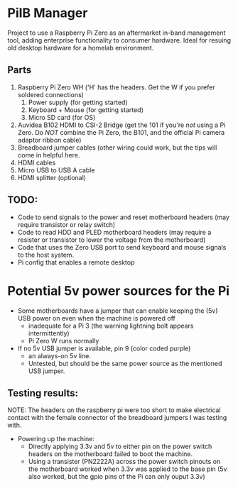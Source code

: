 # PiIB Manager
Project to use a Raspberry Pi Zero as an aftermarket in-band management tool, adding enterprise functionality to consumer hardware. Ideal for resuing old desktop hardware for a homelab environment.

## Parts
1. Raspberry Pi Zero WH ('H' has the headers. Get the W if you prefer soldered connections)
    1. Power supply (for getting started)
    1. Keyboard + Mouse (for getting started)
    1. Micro SD card (for OS)
1. Auvidea B102 HDMI to CSI-2 Bridge (get the 101 if you're _not_ using a Pi Zero. Do _*NOT*_ combine the Pi Zero, the B101, and the official Pi camera adaptor ribbon cable)
1. Breadboard jumper cables (other wiring could work, but the tips will come in helpful here.
1. HDMI cables
1. Micro USB to USB A cable
1. HDMI splitter (optional)

## TODO:
- Code to send signals to the power and reset motherboard headers (may require transistor or relay switch)
- Code to read HDD and PLED motherboard headers (may require a resister or transistor to lower the voltage from the motherboard)
- Code that uses the Zero USB port to send keyboard and mouse signals to the host system.
- Pi config that enables a remote desktop

# Potential 5v power sources for the Pi
- Some motherboards have a jumper that can enable keeping the (5v) USB power on even when the machine is powered off
    - inadequate for a Pi 3 (the warning lightning bolt appears intermittently)
    - Pi Zero W runs normally
- If no 5v USB jumper is available, pin 9 (color coded purple) 
    - an always-on 5v line.
    - Untested, but should be the same power source as the mentioned USB jumper.

## Testing results:
NOTE: The headers on the raspberry pi were too short to make electrical contact with the female connector of the breadboard jumpers I was testing with.

- Powering up the machine:
    - Directly applying 3.3v and 5v to either pin on the power switch headers on the motherboard failed to boot the machine.
    - Using a transister (PN2222A) across the power switch pinouts on the motherboard worked when 3.3v was applied to the base pin (5v also worked, but the gpio pins of the Pi can only ouput 3.3v)
